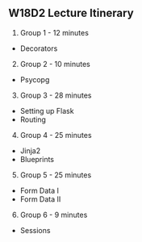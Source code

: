 ## W18D2 Lecture Itinerary
1. Group 1 - 12 minutes
  - Decorators
2. Group 2 - 10 minutes
  - Psycopg
3. Group 3 - 28 minutes
  - Setting up Flask
  - Routing
4. Group 4 - 25 minutes
  - Jinja2
  - Blueprints
5. Group 5 - 25 minutes
  - Form Data I
  - Form Data II
6. Group 6 - 9 minutes
  - Sessions
  